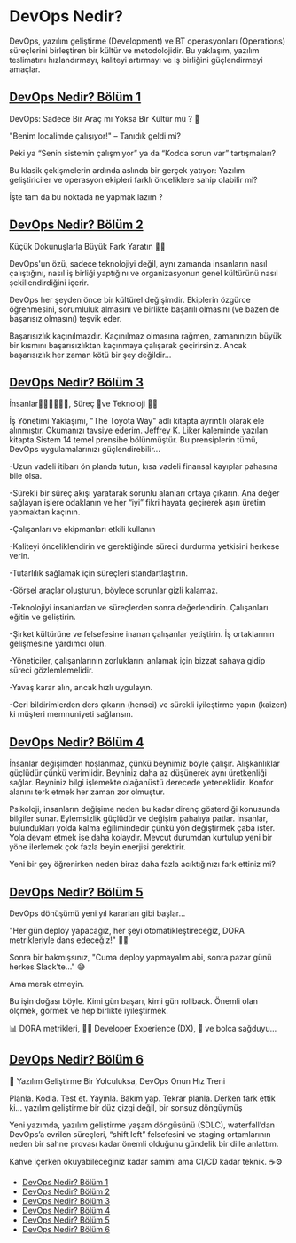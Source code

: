 # DevOps Nedir?

DevOps, yazılım geliştirme (Development) ve BT operasyonları (Operations) süreçlerini birleştiren bir kültür ve metodolojidir. Bu yaklaşım, yazılım teslimatını hızlandırmayı, kaliteyi artırmayı ve iş birliğini güçlendirmeyi amaçlar.


## [DevOps Nedir? Bölüm 1](DevOpsNedir-Bolum-1.md#DevOps-Nedir-?-Bölüm-1)
DevOps: Sadece Bir Araç mı Yoksa Bir Kültür mü ? 🚀 

"Benim localimde çalışıyor!" – Tanıdık geldi mi?

Peki ya “Senin sistemin çalışmıyor” ya da “Kodda sorun var” tartışmaları?

Bu klasik çekişmelerin ardında aslında bir gerçek yatıyor: Yazılım geliştiriciler ve operasyon ekipleri farklı önceliklere sahip olabilir mi? 

İşte tam da bu noktada ne yapmak lazım ? 

## [DevOps Nedir? Bölüm 2](DevOpsNedir-Bolum-2.md#DevOps-Nedir-?-Bölüm-2)
Küçük Dokunuşlarla Büyük Fark Yaratın 🧑‍💻

DevOps'un özü, sadece teknolojiyi değil, aynı zamanda insanların nasıl çalıştığını, nasıl iş birliği yaptığını ve organizasyonun genel kültürünü nasıl şekillendirdiğini içerir.

DevOps her şeyden önce bir kültürel değişimdir. Ekiplerin özgürce öğrenmesini, sorumluluk almasını ve birlikte başarılı olmasını (ve bazen de başarısız olmasını) teşvik eder. 

Başarısızlık kaçınılmazdır. Kaçınılmaz olmasına rağmen, zamanınızın büyük bir kısmını başarısızlıktan kaçınmaya çalışarak geçirirsiniz. Ancak başarısızlık her zaman kötü bir şey değildir... 

## [DevOps Nedir? Bölüm 3](DevOpsNedir-Bolum-3.md#DevOps-Nedir-?-Bölüm-3)
İnsanlar🏃‍♂️‍➡️🏃‍♀️‍➡️, Süreç 🧗ve Teknoloji 🧑‍💻 

İş Yönetimi Yaklaşımı, "The Toyota Way" adlı kitapta ayrıntılı olarak ele alınmıştır. Okumanızı tavsiye ederim. Jeffrey K. Liker kaleminde yazılan kitapta Sistem 14 temel prensibe bölünmüştür. Bu prensiplerin tümü, DevOps uygulamalarınızı güçlendirebilir... 

-Uzun vadeli itibarı ön planda tutun, kısa vadeli finansal kayıplar pahasına bile olsa.

-Sürekli bir süreç akışı yaratarak sorunlu alanları ortaya çıkarın.
Ana değer sağlayan işlere odaklanın ve her “iyi” fikri hayata geçirerek aşırı üretim yapmaktan kaçının.

-Çalışanları ve ekipmanları etkili kullanın

-Kaliteyi önceliklendirin ve gerektiğinde süreci durdurma yetkisini herkese verin.

-Tutarlılık sağlamak için süreçleri standartlaştırın.

-Görsel araçlar oluşturun, böylece sorunlar gizli kalamaz.

-Teknolojiyi insanlardan ve süreçlerden sonra değerlendirin.
Çalışanları eğitin ve geliştirin.

-Şirket kültürüne ve felsefesine inanan çalışanlar yetiştirin.
İş ortaklarının gelişmesine yardımcı olun.

-Yöneticiler, çalışanlarının zorluklarını anlamak için bizzat sahaya gidip süreci gözlemlemelidir.

-Yavaş karar alın, ancak hızlı uygulayın.

-Geri bildirimlerden ders çıkarın (hensei) ve sürekli iyileştirme yapın (kaizen) ki müşteri memnuniyeti sağlansın.

## [DevOps Nedir? Bölüm 4](DevOpsNedir-Bolum-4.md#DevOps-Nedir-?-Bölüm-4)

İnsanlar değişimden hoşlanmaz, çünkü beynimiz böyle çalışır. Alışkanlıklar güçlüdür çünkü verimlidir. Beyniniz daha az düşünerek aynı üretkenliği sağlar. Beyniniz bilgi işlemekte olağanüstü derecede yeteneklidir. Konfor alanını terk etmek her zaman zor olmuştur.

Psikoloji, insanların değişime neden bu kadar direnç gösterdiği konusunda bilgiler sunar. Eylemsizlik güçlüdür ve değişim pahalıya patlar. İnsanlar, bulundukları yolda kalma eğilimindedir çünkü yön değiştirmek çaba ister. Yola devam etmek ise daha kolaydır. Mevcut durumdan kurtulup yeni bir yöne ilerlemek çok fazla beyin enerjisi gerektirir. 

Yeni bir şey öğrenirken neden biraz daha fazla acıktığınızı fark ettiniz mi?

## [DevOps Nedir? Bölüm 5](DevOpsNedir-Bolum-5.md#DevOps-Nedir-?-Bölüm-5)

DevOps dönüşümü yeni yıl kararları gibi başlar…

"Her gün deploy yapacağız, her şeyi otomatikleştireceğiz, DORA metrikleriyle dans edeceğiz!" 💃🕺

Sonra bir bakmışsınız, "Cuma deploy yapmayalım abi, sonra pazar günü herkes Slack’te..." 😅

Ama merak etmeyin.

Bu işin doğası böyle. Kimi gün başarı, kimi gün rollback. Önemli olan ölçmek, görmek ve hep birlikte iyileştirmek.

 📊 DORA metrikleri,
 🙋‍♀️ Developer Experience (DX),
 🧠 ve bolca sağduyu...

## [DevOps Nedir? Bölüm 6](DevOpsNedir-Bolum-6.md#DevOps-Nedir-?-Bölüm-6)

🎢 Yazılım Geliştirme Bir Yolculuksa, DevOps Onun Hız Treni

Planla. Kodla. Test et. Yayınla. Bakım yap. Tekrar planla. Derken fark ettik ki... yazılım geliştirme bir düz çizgi değil, bir sonsuz döngüymüş

Yeni yazımda, yazılım geliştirme yaşam döngüsünü (SDLC), waterfall’dan DevOps’a evrilen süreçleri, “shift left” felsefesini ve staging ortamlarının neden bir sahne provası kadar önemli olduğunu gündelik bir dille anlattım.

Kahve içerken okuyabileceğiniz kadar samimi ama CI/CD kadar teknik. ☕⚙️

* [DevOps Nedir? Bölüm 1](DevOpsNedir-Bolum-1.md)
* [DevOps Nedir? Bölüm 2](DevOpsNedir-Bolum-2.md)
* [DevOps Nedir? Bölüm 3](DevOpsNedir-Bolum-3.md)
* [DevOps Nedir? Bölüm 4](DevOpsNedir-Bolum-4.md)
* [DevOps Nedir? Bölüm 5](DevOpsNedir-Bolum-5.md)
* [DevOps Nedir? Bölüm 6](DevOpsNedir-Bolum-6.md)




